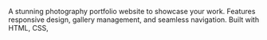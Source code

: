 A stunning photography portfolio website to showcase your work. Features responsive design, gallery management, and seamless navigation. Built with HTML, CSS, 
